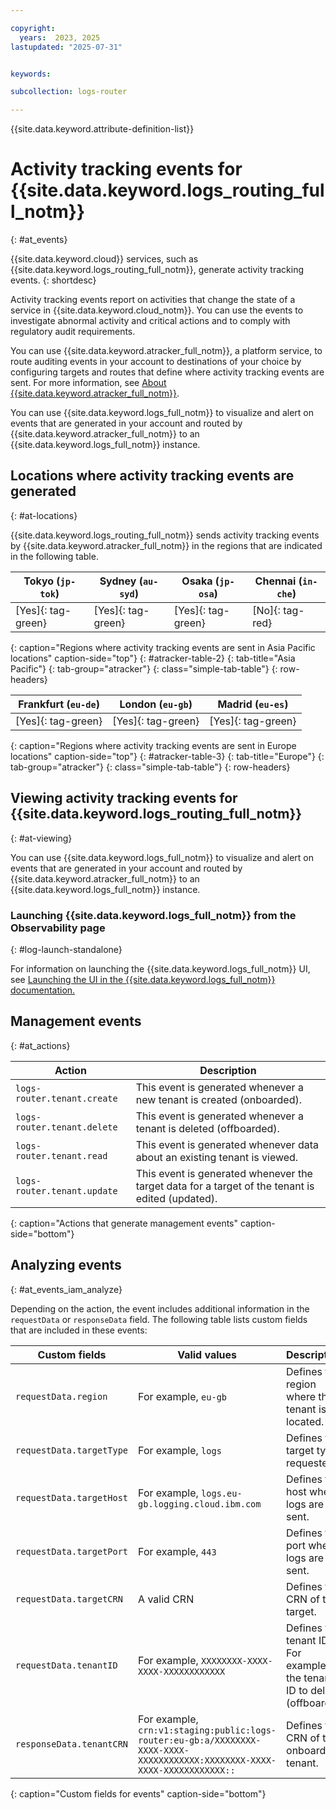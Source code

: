 ```yaml
---

copyright:
  years:  2023, 2025
lastupdated: "2025-07-31"


keywords: 

subcollection: logs-router

---
```


{{site.data.keyword.attribute-definition-list}}

# Activity tracking events for {{site.data.keyword.logs_routing_full_notm}}
{: #at_events}

{{site.data.keyword.cloud}} services, such as {{site.data.keyword.logs_routing_full_notm}}, generate activity tracking events.
{: shortdesc}

Activity tracking events report on activities that change the state of a service in {{site.data.keyword.cloud_notm}}. You can use the events to investigate abnormal activity and critical actions and to comply with regulatory audit requirements.

You can use {{site.data.keyword.atracker_full_notm}}, a platform service, to route auditing events in your account to destinations of your choice by configuring targets and routes that define where activity tracking events are sent. For more information, see [About {{site.data.keyword.atracker_full_notm}}](/docs/atracker?topic=atracker-about).

You can use {{site.data.keyword.logs_full_notm}} to visualize and alert on events that are generated in your account and routed by {{site.data.keyword.atracker_full_notm}} to an {{site.data.keyword.logs_full_notm}} instance.

## Locations where activity tracking events are generated
{: #at-locations}

{{site.data.keyword.logs_routing_full_notm}} sends activity tracking events by {{site.data.keyword.atracker_full_notm}} in the regions that are indicated in the following table.



| Tokyo (`jp-tok`)    | Sydney (`au-syd`) |  Osaka (`jp-osa`) | Chennai (`in-che`) |
|---------------------|------------------|------------------|--------------------|
| [Yes]{: tag-green} | [Yes]{: tag-green} | [Yes]{: tag-green} | [No]{: tag-red} |
{: caption="Regions where activity tracking events are sent in Asia Pacific locations" caption-side="top"}
{: #atracker-table-2}
{: tab-title="Asia Pacific"}
{: tab-group="atracker"}
{: class="simple-tab-table"}
{: row-headers}

| Frankfurt (`eu-de`)  | London (`eu-gb`) | Madrid (`eu-es`) |
|---------------------------------------------------------------|---------------------|------------------|
| [Yes]{: tag-green} | [Yes]{: tag-green} | [Yes]{: tag-green} |
{: caption="Regions where activity tracking events are sent in Europe locations" caption-side="top"}
{: #atracker-table-3}
{: tab-title="Europe"}
{: tab-group="atracker"}
{: class="simple-tab-table"}
{: row-headers}


## Viewing activity tracking events for {{site.data.keyword.logs_routing_full_notm}}
{: #at-viewing}

You can use {{site.data.keyword.logs_full_notm}} to visualize and alert on events that are generated in your account and routed by {{site.data.keyword.atracker_full_notm}} to an {{site.data.keyword.logs_full_notm}} instance.

### Launching {{site.data.keyword.logs_full_notm}} from the Observability page
{: #log-launch-standalone}

For information on launching the {{site.data.keyword.logs_full_notm}} UI, see [Launching the UI in the {{site.data.keyword.logs_full_notm}} documentation.](/docs/cloud-logs?topic=cloud-logs-instance-launch)

## Management events
{: #at_actions}

| Action                      | Description                                                                                    |
|-----------------------------|------------------------------------------------------------------------------------------------|
| `logs-router.tenant.create` | This event is generated whenever a new tenant is created (onboarded).                                    |
| `logs-router.tenant.delete` | This event is generated whenever a tenant is deleted (offboarded).                                       |
| `logs-router.tenant.read`   | This event is generated whenever data about an existing tenant is viewed.                        |
| `logs-router.tenant.update` | This event is generated whenever the target data for a target of the tenant is edited (updated).        |
{: caption="Actions that generate management events" caption-side="bottom"}



## Analyzing events
{: #at_events_iam_analyze}

Depending on the action, the event includes additional information in the `requestData` or `responseData` field.
The following table lists custom fields that are included in these events:

| Custom fields                      | Valid values                               | Description                                             | Actions |
|------------------------------------|--------------------------------------------|---------------------------------------------------------|-----------|
| `requestData.region`               | For example, `eu-gb`                             | Defines the region where the tenant is located.       | create, read, update, delete, send |
| `requestData.targetType`           | For example, `logs`                            | Defines the target type requested.                      | create, update |
| `requestData.targetHost`           | For example, `logs.eu-gb.logging.cloud.ibm.com`  | Defines the host where logs are sent. | create, update |
| `requestData.targetPort`           | For example, `443`                               | Defines the port where logs are sent. | create, update |
| `requestData.targetCRN`     | A valid CRN                                      | Defines the CRN of the target.  | create, update |
| `requestData.tenantID`             | For example, `XXXXXXXX-XXXX-XXXX-XXXXXXXXXXXX`   | Defines the tenant ID. For example, the tenant ID to delete (offboard).                 | read, delete, update |
| `responseData.tenantCRN`           | For example, `crn:v1:staging:public:logs-router:eu-gb:a/XXXXXXXX-XXXX-XXXX-XXXXXXXXXXXX:XXXXXXXX-XXXX-XXXX-XXXXXXXXXXXX::` | Defines the CRN of the onboarded tenant. | create, read, update |
{: caption="Custom fields for events" caption-side="bottom"}

